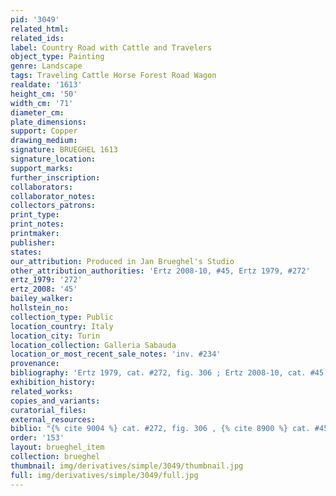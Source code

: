 ```yaml
---
pid: '3049'
related_html: 
related_ids: 
label: Country Road with Cattle and Travelers
object_type: Painting
genre: Landscape
tags: Traveling Cattle Horse Forest Road Wagon
realdate: '1613'
height_cm: '50'
width_cm: '71'
diameter_cm: 
plate_dimensions: 
support: Copper
drawing_medium: 
signature: BRUEGHEL 1613
signature_location: 
support_marks: 
further_inscription: 
collaborators: 
collaborator_notes: 
collectors_patrons: 
print_type: 
print_notes: 
printmaker: 
publisher: 
states: 
our_attribution: Produced in Jan Brueghel's Studio
other_attribution_authorities: 'Ertz 2008-10, #45, Ertz 1979, #272'
ertz_1979: '272'
ertz_2008: '45'
bailey_walker: 
hollstein_no: 
collection_type: Public
location_country: Italy
location_city: Turin
location_collection: Galleria Sabauda
location_or_most_recent_sale_notes: 'inv. #234'
provenance: 
bibliography: 'Ertz 1979, cat. #272, fig. 306 ; Ertz 2008-10, cat. #45'
exhibition_history: 
related_works: 
copies_and_variants: 
curatorial_files: 
external_resources: 
biblio: "{% cite 9004 %} cat. #272, fig. 306 , {% cite 8900 %} cat. #45"
order: '153'
layout: brueghel_item
collection: brueghel
thumbnail: img/derivatives/simple/3049/thumbnail.jpg
full: img/derivatives/simple/3049/full.jpg
---
```

